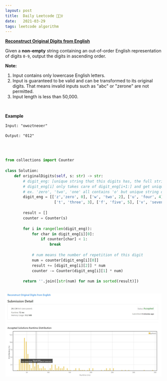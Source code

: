 ```yaml
---
layout: post
title:  Daily Leetcode 🙋🏻‍♀️
date:   2021-03-29
tags: leetcode algorithm 
---
```


<b><a href='https://leetcode.com/explore/challenge/card/march-leetcoding-challenge-2021/591/week-4-march-22nd-march-28th/3687/' target='_blank'> Reconstruct Original Digits from English </a></b>

Given a **non-empty** string containing an out-of-order English representation of digits ```0-9```, output the digits in ascending order.

**Note:**
1. Input contains only lowercase English letters.
2. Input is guaranteed to be valid and can be transformed to its original digits. That means invalid inputs such as "abc" or "zerone" are not permitted.
3. Input length is less than 50,000.

<br>

<b>Example</b>
<br>
```
Input: "owoztneoer"

Output: "012"
```

<br>
<br>


```python
from collections import Counter

class Solution:
    def originalDigits(self, s: str) -> str:
        # digit_eng: [unique string that this digits has, the full string of this digit, real number]
        # digit_eng[i] only takes care of digit_eng[i+1:] and get unique string among them 
        # ex. 'zero', 'two', 'one' all contains 'o' but unique string of 'one' can be 'o' because 'zero' and 'two''s index(0,1) are smaller than 'one''s(8) 
        digit_eng = [['z','zero', 0], ['w', 'two', 2], ['u', 'four', 4], ['x', 'six', 6], ['g', 'eight', 8], \
                      ['t', 'three', 3], ['f', 'five', 5], ['v', 'seven', 7], ['o', 'one', 1], ['i','nine', 9]]

        result = []
        counter = Counter(s) 
        
        for i in range(len(digit_eng)):
            for char in digit_eng[i][0]:
                if counter[char] < 1:
                    break
            
            # num means the number of repetition of this digit 
            num = counter[digit_eng[i][0]]
            result += [digit_eng[i][2]] * num
            counter -= Counter(digit_eng[i][1] * num)
        
        return ''.join([str(num) for num in sorted(result)])
```

<br>
<img src="https://github.com/yeounyi/yeounyi.github.io/blob/master/assets/img/0329.JPG?raw=true">
<br>

